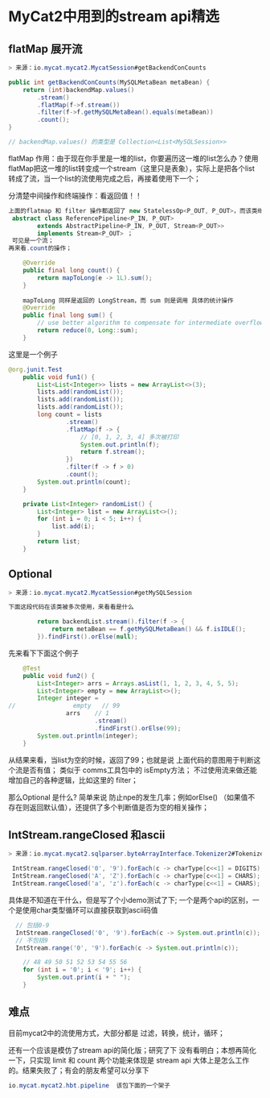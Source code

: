 # MyCat2中用到的stream api精选
## flatMap 展开流
```java
> 来源：io.mycat.mycat2.MycatSession#getBackendConCounts

public int getBackendConCounts(MySQLMetaBean metaBean) {
	return (int)backendMap.values()
		.stream()
		.flatMap(f->f.stream())
		.filter(f->f.getMySQLMetaBean().equals(metaBean))
		.count();
}

// backendMap.values() 的类型是 Collection<List<MySQLSession>>
```
flatMap 作用：由于现在你手里是一堆的list，你要遍历这一堆的list怎么办？使用flatMap把这一堆的list转变成一个stream（这里只是表象），实际上是把各个list转成了流，当一个list的流使用完成之后，再接着使用下一个；

分清楚中间操作和终端操作：看返回值！！
```java
上面的flatmap 和 filter 操作都返回了 new StatelessOp<P_OUT, P_OUT>，而该类继承了以下类的声明
 abstract class ReferencePipeline<P_IN, P_OUT>
        extends AbstractPipeline<P_IN, P_OUT, Stream<P_OUT>>
        implements Stream<P_OUT> ；
 可见是一个流；
再来看.count的操作；

    @Override
    public final long count() {
        return mapToLong(e -> 1L).sum();
    }
	
	mapToLong 同样是返回的 LongStream，而 sum 则是调用 具体的统计操作
    @Override
    public final long sum() {
        // use better algorithm to compensate for intermediate overflow?
        return reduce(0, Long::sum);
    }
```

这里是一个例子
```java
@org.junit.Test
    public void fun1() {
        List<List<Integer>> lists = new ArrayList<>(3);
        lists.add(randomList());
        lists.add(randomList());
        lists.add(randomList());
        long count = lists
                .stream()
                .flatMap(f -> {
                    // [0, 1, 2, 3, 4] 多次被打印
                    System.out.println(f);
                    return f.stream();
                })
                .filter(f -> f > 0)
                .count();
        System.out.println(count);
    }

    private List<Integer> randomList() {
        List<Integer> list = new ArrayList<>();
        for (int i = 0; i < 5; i++) {
            list.add(i);
        }
        return list;
    }
```

## Optional

```java
> 来源：io.mycat.mycat2.MycatSession#getMySQLSession

下面这段代码在该类被多次使用，来看看是什么

        return backendList.stream().filter(f -> {
            return metaBean == f.getMySQLMetaBean() && f.isIDLE();
        }).findFirst().orElse(null);
```

先来看下下面这个例子
```java
    @Test
    public void fun2() {
        List<Integer> arrs = Arrays.asList(1, 1, 2, 3, 4, 5, 5);
        List<Integer> empty = new ArrayList<>();
        Integer integer =
//                empty   // 99
                arrs    // 1
                        .stream()
                        .findFirst().orElse(99);
        System.out.println(integer);
    }
```

从结果来看，当list为空的时候，返回了99；也就是说 上面代码的意图用于判断这个流是否有值；
类似于 comms工具包中的 isEmpty方法； 不过使用流来做还能增加自己的各种逻辑，比如这里的 filter；

那么Optional 是什么? 简单来说 防止npe的发生几率；例如orElse() （如果值不存在则返回默认值），还提供了多个判断值是否为空的相关操作；

## IntStream.rangeClosed 和ascii

```java
> 来源：io.mycat.mycat2.sqlparser.byteArrayInterface.Tokenizer2#Tokenizer2

 IntStream.rangeClosed('0', '9').forEach(c -> charType[c<<1] = DIGITS);
 IntStream.rangeClosed('A', 'Z').forEach(c -> charType[c<<1] = CHARS);
 IntStream.rangeClosed('a', 'z').forEach(c -> charType[c<<1] = CHARS);
```

具体是不知道在干什么，但是写了个小demo测试了下; 一个是两个api的区别，一个是使用char类型循环可以直接获取到ascii码值

```java
  // 包括0-9
  IntStream.rangeClosed('0', '9').forEach(c -> System.out.println(c));
  // 不包括9
  IntStream.range('0', '9').forEach(c -> System.out.println(c));

    // 48 49 50 51 52 53 54 55 56
    for (int i = '0'; i < '9'; i++) {
        System.out.print(i + " ");
    }
```

## 难点

目前mycat2中的流使用方式，大部分都是 过滤，转换，统计，循环；

还有一个应该是模仿了stream api的简化版；研究了下 没有看明白；本想再简化一下，只实现 limit 和 count 两个功能来体现是 stream api 大体上是怎么工作的。结果失败了；有会的朋友希望可以分享下

```java
io.mycat.mycat2.hbt.pipeline  该包下面的一个架子
```
